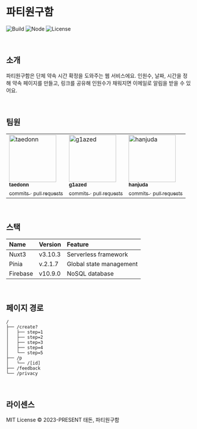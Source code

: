 # 파티원구함

![Build](https://img.shields.io/badge/Build-nuxt3-%2328CF8D)
![Node](https://img.shields.io/badge/Node-v18.+-%2324B524)
![License](https://img.shields.io/badge/License-MIT-blue.svg)

&nbsp;

## 소개

파티원구함은 단체 약속 시간 확정을 도와주는 웹 서비스에요. 인원수, 날짜, 시간을 정해 약속 페이지를 만들고, 링크를 공유해 인원수가 채워지면 이메일로 알림을 받을 수 있어요.

&nbsp;

## 팀원

<table>
  <tbody>
    <tr>
        <td valign="top" width="33.33%">
            <img src="https://avatars.githubusercontent.com/u/107545098?v=4" width="128px;" alt="taedonn"/><br/>
            <a href="https://github.com/taedonn">
                <sub><b>taedonn</b></sub>
            </a><br/>
            <a href="https://github.com/taedonn/partywonguham/commits?author=taedonn" title="Commits">
                <sub>commits</sub>
            </a> <sub>·</sub> 
            <a href="https://github.com/taedonn/partywonguham/pulls?q=taedonn" title="Pull Requests">
                <sub>pull requests</sub>
            </a>
        </td>
        <td valign="top" width="33.33%">
            <img src="https://avatars.githubusercontent.com/u/96365042?v=4" width="128px;" alt="g1azed"/><br/>
            <a href="https://github.com/g1azed">
                <sub><b>g1azed</b></sub>
            </a><br/>
            <a href="https://github.com/g1azed/partywonguham/commits?author=g1azed" title="Commits">
                <sub>commits</sub>
            </a> <sub>·</sub> 
            <a href="https://github.com/g1azed/partywonguham/pulls?q=g1azed" title="Pull Requests">
                <sub>pull requests</sub>
            </a>
        </td>
        <td valign="top" width="33.33%">
            <img src="https://avatars.githubusercontent.com/u/88708708?v=4" width="128px;" alt="hanjuda"/><br/>
            <a href="https://github.com/hanjuda">
                <sub><b>hanjuda</b></sub>
            </a><br/>
            <a href="https://github.com/hanjuda/partywonguham/commits?author=hanjuda" title="Commits">
                <sub>commits</sub>
            </a> <sub>·</sub> 
            <a href="https://github.com/hanjuda/partywonguham/pulls?q=hanjuda" title="Pull Requests">
                <sub>pull requests</sub>
            </a>
        </td>
    </tr>
  </tbody>
</table>

&nbsp;

## 스택

| Name     | Version | Feature                 |
|:-------- |:------- |:----------------------- |
| Nuxt3    | v3.10.3 | Serverless framework    |
| Pinia    | v.2.1.7 | Global state management |
| Firebase | v10.9.0 | NoSQL database          |

&nbsp;

## 페이지 경로

```
/
├── /create?
│   ├── step=1
│   ├── step=2
│   ├── step=3
│   ├── step=4
│   └── step=5
├── /p
│   └── /[id]
├── /feedback
└── /privacy
```

&nbsp;

## 라이센스

MIT License © 2023-PRESENT 태돈, 파티원구함